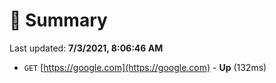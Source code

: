 # 📖 Summary
Last updated: **7/3/2021, 8:06:46 AM**

- `GET` [https://google.com](https://google.com) - **Up** (132ms)
